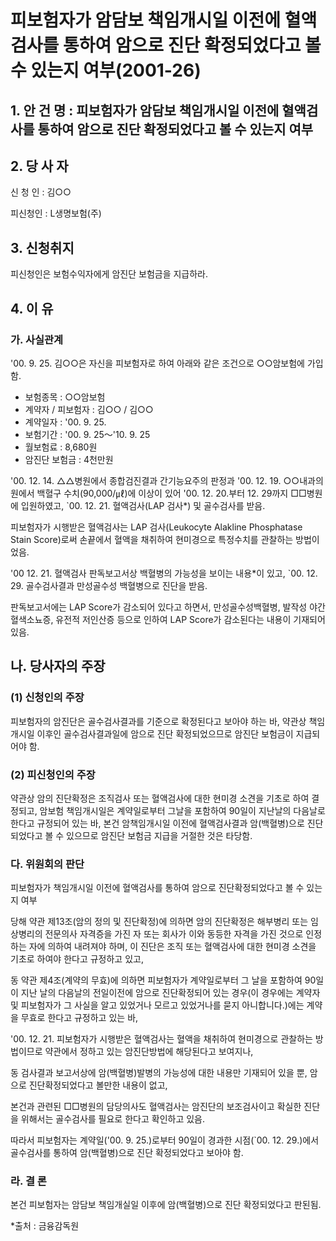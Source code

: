 # 피보험자가 암담보 책임개시일 이전에 혈액검사를 통하여 암으로 진단 확정되었다고 볼 수 있는지 여부(2001-26)


## 1. 안 건 명 : 피보험자가 암담보 책임개시일 이전에 혈액검사를 통하여 암으로 진단 확정되었다고 볼 수 있는지 여부

## 2. 당 사 자

  신 청 인 : 김○○

  피신청인 : L생명보험(주)

## 3. 신청취지

  피신청인은 보험수익자에게 암진단 보험금을 지급하라.

## 4. 이    유

###   가. 사실관계

'00. 9. 25. 김○○은 자신을 피보험자로 하여 아래와 같은 조건으로 ○○암보험에 가입함.

- 보험종목  :   ○○암보험
- 계약자 / 피보험자   :   김○○ / 김○○
- 계약일자            :   '00. 9. 25.
- 보험기간            :   '00. 9. 25～'10. 9. 25
- 월보험료            :   8,680원
- 암진단 보험금       :   4천만원

 
'00. 12. 14. △△병원에서 종합검진결과 간기능요주의 판정과 '00. 12. 19. ○○내과의원에서 백혈구 수치(90,000/㎕)에 이상이 있어 '00. 12. 20.부터 12. 29까지 □□병원에 입원하였고, `00. 12. 21. 혈액검사(LAP 검사*) 및 골수검사를 받음.

피보험자가 시행받은 혈액검사는 LAP 검사(Leukocyte Alakline Phosphatase Stain Score)로써 손끝에서 혈액을 채취하여 현미경으로 특정수치를 관찰하는 방법이었음.

'00 12. 21. 혈액검사 판독보고서상 백혈병의 가능성을 보이는 내용*이 있고, `00. 12. 29. 골수검사결과 만성골수성 백혈병으로 진단을 받음.

판독보고서에는 LAP Score가 감소되어 있다고 하면서, 만성골수성백혈병, 발작성 야간혈색소뇨증, 유전적 저인산증 등으로 인하여 LAP Score가 감소된다는 내용이 기재되어 있음.

## 나. 당사자의 주장

### (1) 신청인의 주장

피보험자의 암진단은 골수검사결과를 기준으로 확정된다고 보아야 하는 바, 약관상 책임개시일 이후인 골수검사결과일에 암으로 진단 확정되었으므로 암진단 보험금이 지급되어야 함.
 
### (2) 피신청인의 주장

약관상 암의 진단확정은 조직검사 또는 혈액검사에 대한 현미경 소견을 기초로 하여 결정되고, 암보험 책임개시일은 계약일로부터 그날을 포함하여 90일이 지난날의 다음날로 한다고 규정되어 있는 바, 본건 암책임개시일 이전에 혈액검사결과 암(백혈병)으로 진단되었다고 볼 수 있으므로 암진단 보험금 지급을 거절한 것은 타당함.
 
### 다. 위원회의 판단

피보험자가 책임개시일 이전에 혈액검사를 통하여 암으로 진단확정되었다고 볼 수 있는지 여부

당해 약관 제13조(암의 정의 및 진단확정)에 의하면 암의 진단확정은 해부병리 또는 임상병리의 전문의사 자격증을 가진 자 또는 회사가 이와 동등한 자격을 가진 것으로 인정하는 자에 의하여 내려져야 하며, 이 진단은 조직 또는 혈액검사에 대한 현미경 소견을 기초로 하여야 한다고 규정하고 있고,

동 약관 제4조(계약의 무효)에 의하면 피보험자가 계약일로부터 그 날을 포함하여 90일이 지난 날의 다음날의 전일이전에 암으로 진단확정되어 있는 경우(이 경우에는 계약자 및 피보험자가 그 사실을 알고 있었거나 모르고 있었거나를 묻지 아니합니다.)에는 계약을 무효로 한다고 규정하고 있는 바,

'00. 12. 21. 피보험자가 시행받은 혈액검사는 혈액을 채취하여 현미경으로 관찰하는 방법이므로 약관에서 정하고 있는 암진단방법에 해당된다고 보여지나,

동 검사결과 보고서상에 암(백혈병)발병의 가능성에 대한 내용만 기재되어 있을 뿐, 암으로 진단확정되었다고 볼만한 내용이 없고, 

본건과 관련된 □□병원의 담당의사도 혈액검사는 암진단의 보조검사이고 확실한 진단을 위해서는 골수검사를 필요로 한다고 확인하고 있음.

따라서 피보험자는 계약일('00. 9. 25.)로부터 90일이 경과한 시점(`00. 12. 29.)에서 골수검사를 통하여 암(백혈병)으로 진단 확정되었다고 보아야 함.

### 라. 결    론

본건 피보험자는 암담보 책임개실일 이후에 암(백혈병)으로 진단 확정되었다고 판된됨.


*출처 : 금융감독원